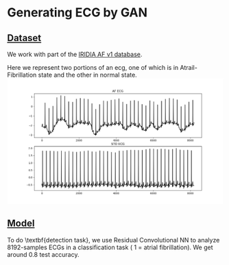 # Generating ECG by GAN

## [Dataset](https://github.com/msilver22/ECG_augmentation/tree/7cc301aa3ce5ea835c23c731d1771d020179a549/dataset)

We work with part of the [IRIDIA AF v1 database](https://zenodo.org/records/8405941). 

Here we represent two portions of an ecg, one of which is in Atrail-Fibrillation state and the other in normal state.
![ecg](https://github.com/msilver22/ECG_augmentation/blob/422034cd2c5f2d9d03d519c13268ef90a4ac31a3/images/ecg_example.png)

## [Model](https://github.com/msilver22/ECG_augmentation/tree/7cc301aa3ce5ea835c23c731d1771d020179a549/model)

To do \textbf{detection task}, we use Residual Convolutional NN to analyze 8192-samples ECGs in a classification task ( 1 = atrial fibrillation).
We get around 0.8 test accuracy.
